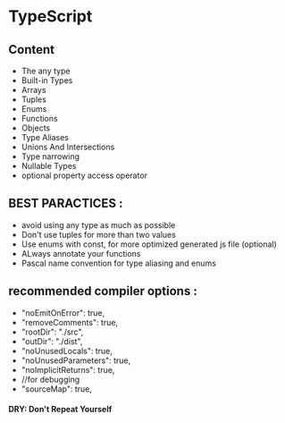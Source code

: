 # TypeScript

<h2>Content</h2>

<ul>
    <li>The any type</li>
    <li>Built-in Types </li>
    <li>Arrays</li>
    <li>Tuples</li>
    <li>Enums</li>
    <li>Functions</li>
    <li>Objects</li>
    <li>Type Aliases</li>
    <li>Unions And Intersections</li>
    <li>Type narrowing</li>
    <li>Nullable Types</li>
    <li>optional property access operator</li>
</ul>

<h2>BEST PARACTICES :</h2>
<ul>
<li>avoid using any type as much as possible</li>
<li> Don't use tuples for more than two values </li>
<li> Use enums with const, for more optimized generated js file (optional) </li>
<li> ALways annotate your functions </li>
<li> Pascal name convention for type aliasing and enums  </li>
</ul>

<h2>recommended compiler options :</h2>
<ul>
    <li>"noEmitOnError": true,  </li>
    <li>"removeComments": true,</li>
    <li>"rootDir": "./src",</li>
    <li>"outDir": "./dist",</li>
    <li>"noUnusedLocals": true,</li>
    <li>"noUnusedParameters": true,</li>
    <li>"noImplicitReturns": true,</li>
    <li>//for debugging</li>
    <li>"sourceMap": true,</li>
</ul>

<h4>DRY: Don't Repeat Yourself</h4>
